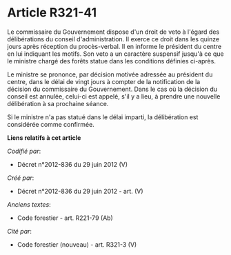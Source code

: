 # Article R321-41

Le commissaire du Gouvernement dispose d'un droit de veto à l'égard des délibérations du conseil d'administration. Il exerce
ce droit dans les quinze jours après réception du procès-verbal. Il en informe le président du centre en lui indiquant les
motifs. Son veto a un caractère suspensif jusqu'à ce que le ministre chargé des forêts statue dans les conditions définies
ci-après.

Le ministre se prononce, par décision motivée adressée au président du centre, dans le délai de vingt jours à compter de la
notification de la décision du commissaire du Gouvernement. Dans le cas où la décision du conseil est annulée, celui-ci est
appelé, s'il y a lieu, à prendre une nouvelle délibération à sa prochaine séance.

Si le ministre n'a pas statué dans le délai imparti, la délibération est considérée comme confirmée.

**Liens relatifs à cet article**

_Codifié par_:

  - Décret n°2012-836 du 29 juin 2012 (V)

_Créé par_:

  - Décret n°2012-836 du 29 juin 2012 - art. (V)

_Anciens textes_:

  - Code forestier - art. R221-79 (Ab)

_Cité par_:

  - Code forestier (nouveau) - art. R321-3 (V)
